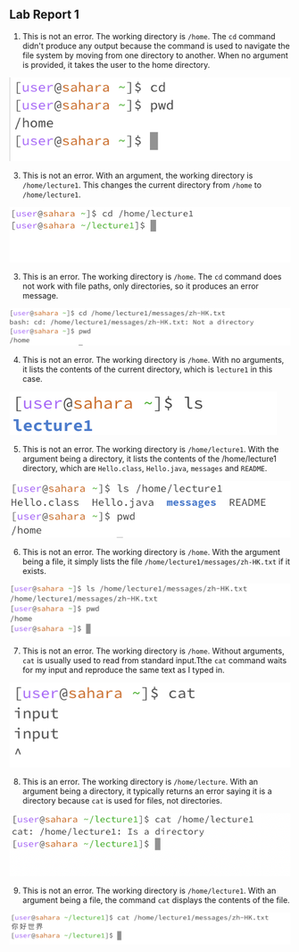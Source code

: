 ## Lab Report 1

1) This is not an error. The working directory is `/home`. The `cd` command didn't produce any output because the command is used to navigate the file system by moving from one directory to    another. When no argument is provided, it takes the user to the home directory. 

![Image](lab1-1.png)
                        
3) This is not an error. With an argument, the working directory is `/home/lecture1`. This changes the current directory from `/home` to `/home/lecture1`. 
   
![Image](lab1-4.png)

3) This is an error. The working directory is `/home`. The `cd` command does not work with file paths, only directories, so it produces an error message.
    
![Image](lab1-7.png)

4) This is not an error. The working directory is `/home`. With no arguments, it lists the contents of the current directory, which is `lecture1` in this case.
  
![Image](lab1-2.png)

5) This is not an error. The working directory is `/home/lecture1`. With the argument being a directory, it lists the contents of the /home/lecture1 directory, which are `Hello.class`, `Hello.java`, `messages` and `README`.

![Image](lab1-5.png)

6) This is not an error. The working directory is `/home`. With the argument being a file, it simply lists the file `/home/lecture1/messages/zh-HK.txt` if it exists.
  
![Image](lab1--8.png)

7) This is not an error. The working directory is `/home`. Without arguments, `cat` is usually used to read from standard input.Tthe `cat` command waits for my input and reproduce the same text as I typed in.

![Image](lab1-3.png)

8) This is an error. The working directory is `/home/lecture`. With an argument being a directory, it typically returns an error saying it is a directory because `cat` is used for files, not directories. 

![Image](lab1-6.png)

9) This is not an error. The working directory is `/home/lecture1`. With an argument being a file, the command `cat` displays the contents of the file. 

![Image](lab1-9.png)


